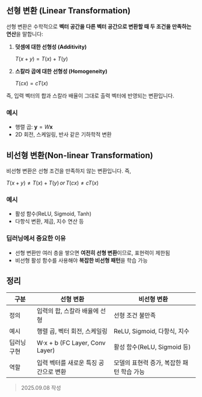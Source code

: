 ## 선형 변환 (Linear Transformation)

선형 변환은 수학적으로 **벡터 공간을 다른 벡터 공간으로 변환할 때 두 조건을 만족하는 연산**을 말합니다:

1. **덧셈에 대한 선형성 (Additivity)**
    
    $T(x+y)=T(x)+T(y)$
    
2. **스칼라 곱에 대한 선형성 (Homogeneity)**
    
    $T(cx)=cT(x)$
    

즉, 입력 벡터의 합과 스칼라 배율이 그대로 출력 벡터에 반영되는 변환입니다.

### 예시

- 행렬 곱: $\mathbf{y} = W \mathbf{x}$
- 2D 회전, 스케일링, 반사 같은 기하학적 변환

## 비선형 변환(Non-linear Transformation)

비선형 변환은 선형 조건을 만족하지 않는 변환입니다. 즉,

$T(x+y)≠T(x)+T(y)\, or \, T(cx)≠cT(x)$

### 예시

- 활성 함수(ReLU, Sigmoid, Tanh)
- 다항식 변환, 제곱, 지수 연산 등

### **딥러닝에서 중요한 이유**

- 선형 변환만 여러 층을 쌓으면 **여전히 선형 변환**이므로, 표현력이 제한됨
- 비선형 활성 함수를 사용해야 **복잡한 비선형 패턴**을 학습 가능

## 정리

| 구분 | 선형 변환 | 비선형 변환 |
| --- | --- | --- |
| 정의 | 입력의 합, 스칼라 배율에 선형 | 선형 조건 불만족 |
| 예시 | 행렬 곱, 벡터 회전, 스케일링 | ReLU, Sigmoid, 다항식, 지수 |
| 딥러닝 구현 | W·x + b (FC Layer, Conv Layer) | 활성 함수(ReLU, Sigmoid 등) |
| 역할 | 입력 벡터를 새로운 특징 공간으로 변환 | 모델의 표현력 증가, 복잡한 패턴 학습 가능 |


> 2025.09.08 작성